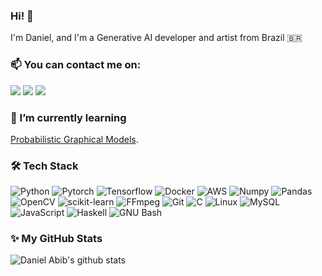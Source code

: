 ### Hi! :wave:

I'm Daniel, and I'm a Generative AI developer and artist from Brazil :brazil: 


### 📫 You can contact me on:
<a href="mailto:danielsabib@gmail.com"><img src="https://img.shields.io/badge/e‑mail-D14836.svg?style=for-the-badge&logo=GMail&logoColor=white"/></a>
<a href="https://linkedin.com/in/daniel-abib"><img src="https://img.shields.io/badge/linkedin-0077B5.svg?style=for-the-badge&logo=linkedin&logoColor=white"/></a>
<a href="https://instagram.com/daniel.abib/"><img src="https://img.shields.io/badge/instagram-E4405F.svg?style=for-the-badge&logo=instagram&logoColor=white"/></a>

### 🌱 I’m currently learning 
[Probabilistic Graphical Models](https://www.coursera.org/specializations/probabilistic-graphical-models).

### 🛠 Tech Stack
![Python](https://img.shields.io/badge/-Python-05122A?style=for-the-badge&logo=python&color=3776AB&logoColor=white)
![Pytorch](https://img.shields.io/badge/-PyTorch-05122A?style=for-the-badge&logo=pytorch&color=EE4C2C&logoColor=white)
![Tensorflow](https://img.shields.io/badge/-Tensorflow-05122A?style=for-the-badge&logo=tensorflow&color=FF6F00&logoColor=white)
![Docker](https://img.shields.io/badge/-Docker-05122A?style=for-the-badge&logo=docker&color=2496ED&logoColor=white)
![AWS](https://img.shields.io/badge/-Amazon%20Aws-05122A?style=for-the-badge&logo=amazon-aws&color=232F3E&logoColor=white)
![Numpy](https://img.shields.io/badge/-Numpy-05122A?style=for-the-badge&logo=numpy&color=013243&logoColor=white)
![Pandas](https://img.shields.io/badge/-Pandas-05122A?style=for-the-badge&logo=pandas&color=150458&logoColor=white)
![OpenCV](https://img.shields.io/badge/-OpenCV-05122A?style=for-the-badge&logo=opencv&color=5C3EE8&logoColor=white)
![scikit-learn](https://img.shields.io/badge/-scikit%20learn-05122A?style=for-the-badge&logo=scikit-learn&color=F7931E&logoColor=white)
![FFmpeg](https://img.shields.io/badge/-FFmpeg-05122A?style=for-the-badge&logo=ffmpeg&color=007808&logoColor=white)
![Git](https://img.shields.io/badge/-Git-05122A?style=for-the-badge&logo=git&color=F05032&logoColor=white)
![C](https://img.shields.io/badge/-%20-05122A?style=for-the-badge&logo=c&color=A8B9CC&logoColor=white)
![Linux](https://img.shields.io/badge/-Linux-05122A?style=for-the-badge&logo=linux&color=FCC624&logoColor=white)
![MySQL](https://img.shields.io/badge/-MySQL-05122A?style=for-the-badge&logo=mysql&color=4479A1&logoColor=white)
![JavaScript](https://img.shields.io/badge/-JavaScript-05122A?style=for-the-badge&logo=javascript&color=F7DF1E&logoColor=white)
![Haskell](https://img.shields.io/badge/-Haskell-05122A?style=for-the-badge&logo=haskell&color=5D4F85&logoColor=white)
![GNU Bash](https://img.shields.io/badge/-GNU%20Bash-05122A?style=for-the-badge&logo=gnu-bash&color=4EAA25&logoColor=white)

### ✨ My GitHub Stats 
![Daniel Abib's github stats](https://github-readme-stats.vercel.app/api?username=daniabib&show_icons=true&hide_border=true&hide_title=true&theme=material-palenight)

<!--
<a href="https://twitter.com/daniabibs"><img src="https://img.shields.io/badge/twitter-1DA1F2.svg?style=for-the-badge&logo=twitter&logoColor=white"/></a>
--!>

